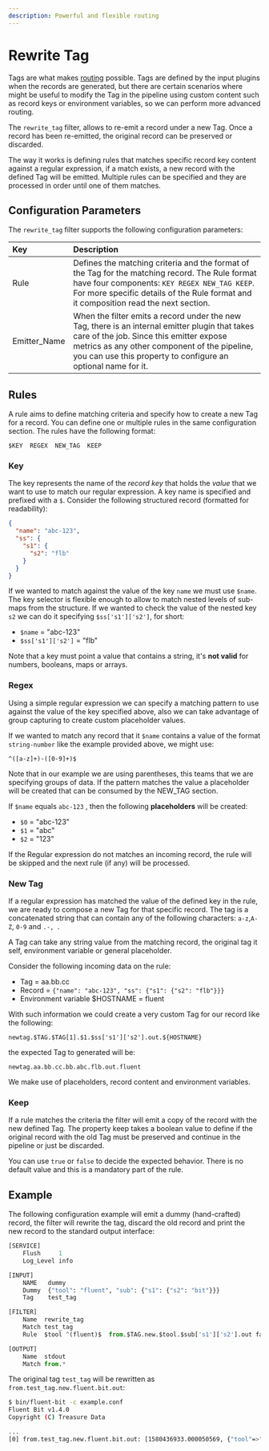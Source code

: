 ```yaml
---
description: Powerful and flexible routing
---
```


# Rewrite Tag

Tags are what makes [routing]( ../../concepts/data-pipeline/router) possible. Tags are defined by the input plugins when the records are generated, but there are certain scenarios where might be useful to modify the Tag in the pipeline using custom content such as record keys or environment variables, so we can perform more advanced routing.

The ```rewrite_tag``` filter, allows to re-emit a record under a new Tag. Once a record has been re-emitted, the  original record can be preserved or discarded.

The way it works is defining rules that matches specific record key content against a regular expression, if a match exists, a new record with the defined Tag will be emitted. Multiple rules can be specified and they are processed in order until one of them matches.

## Configuration Parameters

The ```rewrite_tag``` filter supports the following configuration parameters:

| Key | Description |
| :--- | :--- |
| Rule | Defines the matching criteria and the format of the Tag for the matching record. The Rule format have four components: ```KEY REGEX NEW_TAG KEEP```. For more specific details of the Rule format and it composition read the next section.<br /> |
| Emitter_Name | When the filter emits a record under the new Tag, there is an internal emitter plugin that takes care of the job. Since this emitter expose metrics as any other component of the pipeline, you can use this property to configure an optional name for it. |

## Rules

A rule aims to define matching criteria and specify how to create a new Tag for a record. You can define one or multiple rules in the same configuration section. The rules have the following format:

```
$KEY  REGEX  NEW_TAG  KEEP
```

### Key

The key represents the name of the *record key* that holds the *value* that we want to use to match our regular expression. A key name is specified and prefixed with a ```$```. Consider the following structured record (formatted for readability):

```json
{
  "name": "abc-123",
  "ss": {
    "s1": {
      "s2": "flb"
    }
  }
}
```

If we wanted to match against the value of the key ```name``` we must use ```$name```. The key selector is flexible enough to allow to match nested levels of sub-maps from the structure. If we wanted to check the value of the nested key ```s2``` we can do it specifying ```$ss['s1']['s2']```, for short:

- ```$name``` = "abc-123"
- ```$ss['s1']['s2']``` = "flb"

Note that a key must point a value that contains a string, it's **not valid** for numbers, booleans, maps or arrays.

### Regex

Using a simple regular expression we can specify a matching pattern to use against the value of the key specified above, also we can take advantage of group capturing to create custom placeholder values.

If we wanted to match any record that it ```$name``` contains a value of the format ```string-number``` like the example provided above, we might use:

```regex
^([a-z]+)-([0-9]+)$
```

Note that in our example we are using parentheses, this teams that we are specifying groups of data. If the pattern matches the value a placeholder will be created that can be consumed by the NEW_TAG section.

If ```$name``` equals ```abc-123``` , then the following **placeholders** will be created:

- ```$0``` = "abc-123"
- ```$1``` = "abc"
- ```$2``` = "123"

If the Regular expression do not matches an incoming record, the rule will be skipped and the next rule (if any) will be processed.

### New Tag

If a regular expression has matched the value of the defined key in the rule, we are ready to compose a new Tag for that specific record. The tag is a concatenated string that can contain any of the following characters: ```a-z```,```A-Z```, ```0-9``` and ```.-, ```.

A Tag can take any string value from the matching record, the original tag it self, environment variable or general placeholder. 

Consider the following incoming data on the rule:

- Tag = aa.bb.cc
- Record =  ```{"name": "abc-123", "ss": {"s1": {"s2": "flb"}}}```
- Environment variable $HOSTNAME = fluent

With such information we could create a very custom Tag for our record like the following:

```
newtag.$TAG.$TAG[1].$1.$ss['s1']['s2'].out.${HOSTNAME}
```

the expected Tag to generated will be:

```
newtag.aa.bb.cc.bb.abc.flb.out.fluent
```

We make use of placeholders, record content and environment variables.

### Keep

If a rule matches the criteria the filter will emit a copy of the record with the new defined Tag. The property keep takes a boolean value to define if the original record with the old Tag must be preserved and continue in the pipeline or just be discarded. 

You can use ```true``` or ```false``` to decide the expected behavior. There is no default value and this is a mandatory part of the rule.

## Example

The following configuration example will emit a dummy (hand-crafted) record, the filter will rewrite the tag, discard the old record and print the new record to the standard output interface:

```python
[SERVICE]
    Flush     1
    Log_Level info

[INPUT]
    NAME   dummy
    Dummy  {"tool": "fluent", "sub": {"s1": {"s2": "bit"}}}
    Tag    test_tag

[FILTER]
    Name  rewrite_tag
    Match test_tag
    Rule  $tool ^(fluent)$  from.$TAG.new.$tool.$sub['s1']['s2'].out false

[OUTPUT]
    Name  stdout
    Match from.*
```

The original tag ```test_tag``` will be rewritten as ```from.test_tag.new.fluent.bit.out```:

```bash
$ bin/fluent-bit -c example.conf 
Fluent Bit v1.4.0
Copyright (C) Treasure Data

...
[0] from.test_tag.new.fluent.bit.out: [1580436933.000050569, {"tool"=>"fluent", "sub"=>{"s1"=>{"s2"=>"bit"}}}]

```

